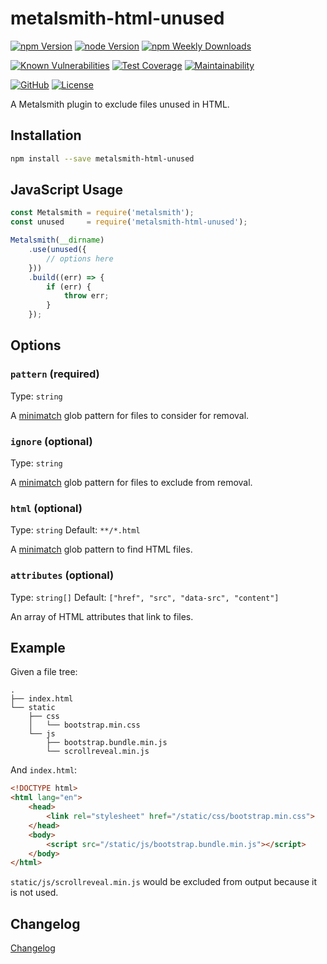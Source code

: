 # metalsmith-html-unused

[![npm Version](https://badgen.net/npm/v/metalsmith-html-unused?icon=npm)](https://www.npmjs.com/package/metalsmith-html-unused)
[![node Version](https://badgen.net/npm/node/metalsmith-html-unused)](https://github.com/emmercm/metalsmith-html-unused/blob/master/package.json)
[![npm Weekly Downloads](https://badgen.net/npm/dw/metalsmith-html-unused)](https://www.npmjs.com/package/metalsmith-html-unused)

[![Known Vulnerabilities](https://snyk.io/test/npm/metalsmith-html-unused/badge.svg)](https://snyk.io/test/npm/metalsmith-html-unused)
[![Test Coverage](https://badgen.net/codecov/c/github/emmercm/metalsmith-html-unused/master?icon=codecov)](https://codecov.io/gh/emmercm/metalsmith-html-unused)
[![Maintainability](https://badgen.net/codeclimate/maintainability/emmercm/metalsmith-html-unused?icon=codeclimate)](https://codeclimate.com/github/emmercm/metalsmith-html-unused/maintainability)

[![GitHub](https://badgen.net/badge/emmercm/metalsmith-html-unused/purple?icon=github)](https://github.com/emmercm/metalsmith-html-unused)
[![License](https://badgen.net/github/license/emmercm/metalsmith-html-unused?color=grey)](https://github.com/emmercm/metalsmith-html-unused/blob/master/LICENSE)

A Metalsmith plugin to exclude files unused in HTML.

## Installation

```bash
npm install --save metalsmith-html-unused
```

## JavaScript Usage

```javascript
const Metalsmith = require('metalsmith');
const unused     = require('metalsmith-html-unused');

Metalsmith(__dirname)
    .use(unused({
        // options here
    }))
    .build((err) => {
        if (err) {
            throw err;
        }
    });
```

## Options

### `pattern` (required)

Type: `string`

A [minimatch](https://www.npmjs.com/package/minimatch) glob pattern for files to consider for removal.

### `ignore` (optional)

Type: `string`

A [minimatch](https://www.npmjs.com/package/minimatch) glob pattern for files to exclude from removal.

### `html` (optional)

Type: `string` Default: `**/*.html`

A [minimatch](https://www.npmjs.com/package/minimatch) glob pattern to find HTML files.

### `attributes` (optional)

Type: `string[]` Default: `["href", "src", "data-src", "content"]`

An array of HTML attributes that link to files.

## Example

Given a file tree:

```text
.
├── index.html
└── static
    ├── css
    │   └── bootstrap.min.css
    └── js
        ├── bootstrap.bundle.min.js
        └── scrollreveal.min.js
```

And `index.html`:

```html
<!DOCTYPE html>
<html lang="en">
    <head>
        <link rel="stylesheet" href="/static/css/bootstrap.min.css">
    </head>
    <body>
        <script src="/static/js/bootstrap.bundle.min.js"></script>
    </body>
</html>
```

`static/js/scrollreveal.min.js` would be excluded from output because it is not used.

## Changelog

[Changelog](./CHANGELOG.md)
